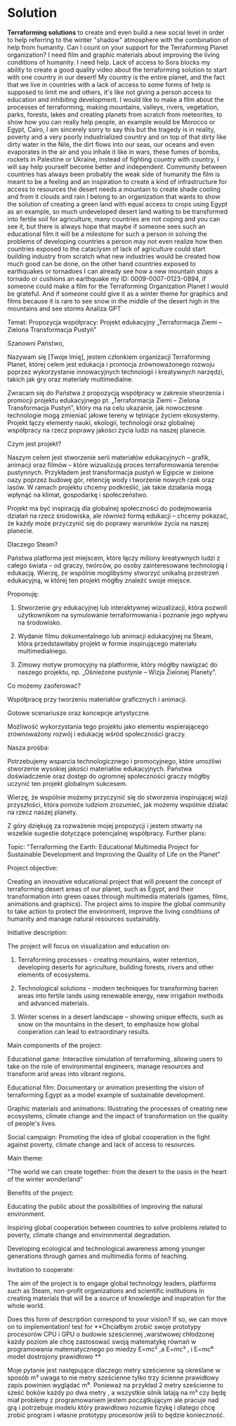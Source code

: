 # Solution

**Terraforming solutions**  to create and even build a new social level in order to help referring to the winter "shadow" atmosphere with the combination of help from humanity. Can I count on your support for the Terraforming Planet organization? I need film and graphic materials about improving the living conditions of humanity. I need help. Lack of access to Sora blocks my ability to create a good quality video about the terraforming solution to start with one country in our desert! My country is the entire planet, and the fact that we live in countries with a lack of access to some forms of help is supposed to limit me and others, it's like not giving a person access to education and inhibiting development.  I would like to make a film about the processes of terraforming, making mountains, valleys, rivers, vegetation, parks, forests, lakes and creating planets from scratch from meteorites, to show how you can really help people, an example would be Morocco or Egypt, Cairo, I am sincerely sorry to say this but the tragedy is in reality, poverty and a very poorly industrialized country and on top of that dirty like dirty water in the Nile, the dirt flows into our seas, our oceans and even evaporates in the air and you inhale it like in wars, these fumes of bombs, rockets in Palestine or Ukraine, instead of fighting country with country, I will say help yourself become better and independent.  Community between countries has always been probably the weak side of humanity the film is meant to be a feeling and an inspiration to create a kind of infrastructure for access to resources the desert needs a mountain to create shade cooling and from it clouds and rain I belong to an organization that wants to show the solution of creating a green land with equal access to crops using Egypt as an example, so much undeveloped desert land waiting to be transformed into fertile soil for agriculture, many countries are not coping and you can see it, but there is always hope that maybe if someone sees such an educational film it will be a milestone for such a person in solving the problems of developing countries a person may not even realize how then countries exposed to the cataclysm of lack of agriculture could start building industry from scratch what new industries would be created how much good can be done, on the other hand countries exposed to earthquakes or tornadoes I can already see how a new mountain stops a tornado or cushions an earthquake my ID: 0009-0007-0123-0894, if someone could make a film for the Terraforming Organization  Planet I would be grateful. And if someone could give it as a winter theme for graphics and films because it is rare to see snow in the middle of the desert high in the mountains and see storms
Analiza GPT

Temat: Propozycja współpracy: Projekt edukacyjny „Terraformacja Ziemi – Zielona Transformacja Pustyń”

Szanowni Państwo,

Nazywam się [Twoje Imię], jestem członkiem organizacji Terraforming Planet, której celem jest edukacja i promocja zrównoważonego rozwoju poprzez wykorzystanie innowacyjnych technologii i kreatywnych narzędzi, takich jak gry oraz materiały multimedialne.

Zwracam się do Państwa z propozycją współpracy w zakresie stworzenia i promocji projektu edukacyjnego pt. „Terraformacja Ziemi – Zielona Transformacja Pustyń”, który ma na celu ukazanie, jak nowoczesne technologie mogą zmieniać jałowe tereny w tętniące życiem ekosystemy. Projekt łączy elementy nauki, ekologii, technologii oraz globalnej współpracy na rzecz poprawy jakości życia ludzi na naszej planecie.

Czym jest projekt?

Naszym celem jest stworzenie serii materiałów edukacyjnych – grafik, animacji oraz filmów – które wizualizują proces terraformowania terenów pustynnych. Przykładem jest transformacja pustyń w Egipcie w zielone oazy poprzez budowę gór, retencję wody i tworzenie nowych rzek oraz lasów. W ramach projektu chcemy podkreślić, jak takie działania mogą wpłynąć na klimat, gospodarkę i społeczeństwo.

Projekt ma być inspiracją dla globalnej społeczności do podejmowania działań na rzecz środowiska, ale również formą edukacji – chcemy pokazać, że każdy może przyczynić się do poprawy warunków życia na naszej planecie.

Dlaczego Steam?

Państwa platforma jest miejscem, które łączy miliony kreatywnych ludzi z całego świata – od graczy, twórców, po osoby zainteresowane technologią i edukacją. Wierzę, że wspólnie moglibyśmy stworzyć unikalną przestrzeń edukacyjną, w której ten projekt mógłby znaleźć swoje miejsce.

Proponuję:

1. Stworzenie gry edukacyjnej lub interaktywnej wizualizacji, która pozwoli użytkownikom na symulowanie terraformowania i poznanie jego wpływu na środowisko.


2. Wydanie filmu dokumentalnego lub animacji edukacyjnej na Steam, która przedstawiłaby projekt w formie inspirującego materiału multimedialnego.


3. Zimowy motyw promocyjny na platformie, który mógłby nawiązać do naszego projektu, np. „Ośnieżone pustynie – Wizja Zielonej Planety”.



Co możemy zaoferować?

Współpracę przy tworzeniu materiałów graficznych i animacji.

Gotowe scenariusze oraz koncepcje artystyczne.

Możliwość wykorzystania tego projektu jako elementu wspierającego zrównoważony rozwój i edukację wśród społeczności graczy.


Nasza prośba:

Potrzebujemy wsparcia technologicznego i promocyjnego, które umożliwi stworzenie wysokiej jakości materiałów edukacyjnych. Państwa doświadczenie oraz dostęp do ogromnej społeczności graczy mógłby uczynić ten projekt globalnym sukcesem.

Wierzę, że wspólnie możemy przyczynić się do stworzenia inspirującej wizji przyszłości, która pomoże ludziom zrozumieć, jak możemy wspólnie działać na rzecz naszej planety.

Z góry dziękuję za rozważenie mojej propozycji i jestem otwarty na wszelkie sugestie dotyczące potencjalnej współpracy.
Further plans:

Topic: "Terraforming the Earth: Educational Multimedia Project for Sustainable Development and Improving the Quality of Life on the Planet"

Project objective:

Creating an innovative educational project that will present the concept of terraforming desert areas of our planet, such as Egypt, and their transformation into green oases through multimedia materials (games, films, animations and graphics). The project aims to inspire the global community to take action to protect the environment, improve the living conditions of humanity and manage natural resources sustainably.

Initiative description:

The project will focus on visualization and education on:

1. Terraforming processes - creating mountains, water retention, developing deserts for agriculture, building forests, rivers and other elements of ecosystems.

2. Technological solutions - modern techniques for transforming barren areas into fertile lands using renewable energy, new irrigation methods and advanced materials.

 3. Winter scenes in a desert landscape – showing unique effects, such as snow on the mountains in the desert, to emphasize how global cooperation can lead to extraordinary results.

Main components of the project:

Educational game: Interactive simulation of terraforming, allowing users to take on the role of environmental engineers, manage resources and transform arid areas into vibrant regions.

Educational film: Documentary or animation presenting the vision of terraforming Egypt as a model example of sustainable development.

Graphic materials and animations: Illustrating the processes of creating new ecosystems, climate change and the impact of transformation on the quality of people's lives.

Social campaign: Promoting the idea of global cooperation in the fight against poverty, climate change and lack of access to resources.

Main theme:

"The world we can create together: from the desert to the oasis in the heart of the winter wonderland"

Benefits of the project:

Educating the public about the possibilities of improving the natural environment.

 Inspiring global cooperation between countries to solve problems related to poverty, climate change and environmental degradation.

Developing ecological and technological awareness among younger generations through games and multimedia forms of teaching.

Invitation to cooperate:

The aim of the project is to engage global technology leaders, platforms such as Steam, non-profit organizations and scientific institutions in creating materials that will be a source of knowledge and inspiration for the whole world.

Does this form of description correspond to your vision? If so, we can move on to implementation!
test for 
 **Chciałbym  zrobić swoje prototypy procesorów CPU i GPU o budowie sześciennej ,warstwowej chłodzonej każdy poziom ale chcę zastosować swoją matematykę równań w  programowania matematycznego po miedzy E=mc² ,a E=mc³ , i E=mc⁶ model dostrojony prawidłowo **

Moje pytanie jest następujące dlaczego metry sześcienne są określane w sposób m³ uwaga to nie metry sześcienne tylko trzy ścienne prawidłowy zapis powinien wyglądać m⁶.
Ponieważ na przykład 2 metry sześcienne to sześć boków każdy po dwa metry  , a wszystkie silnik latają na m³ czy będę miał problemy z programowaniem  jestem początkującym ale pracuje nad grą i potrzebuje modelu który prawidłowo rozumie fizykę i dlatego chcę zrobić program i własne prototypy procesorów jeśli to będzie konieczność.
